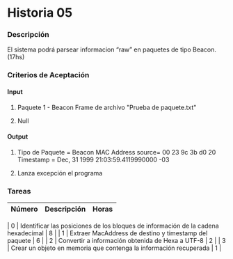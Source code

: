 # Historia 05

### Descripción

El sistema podrá parsear informacion “raw” en paquetes de tipo Beacon. (17hs)


### Criterios de Aceptación

#### Input

1) Paquete 1 - Beacon Frame de archivo "Prueba de paquete.txt" 

2) Null


#### Output

1) Tipo de Paquete = Beacon
   MAC Address source= 00 23 9c 3b d0 20
   Timestamp = Dec, 31 1999 21:03:59.4119990000 -03

2) Lanza excepción el programa

### Tareas

| Número | Descripción | Horas | 
| ------ | ------ | :------: |

| 0 | Identificar las posiciones de los bloques de información de la cadena hexadecimal | 8 |
| 1 | Extraer MacAddress de destino y timestamp del paquete | 6 |
| 2 | Convertir a información obtenida de Hexa a UTF-8 | 2 |
| 3 | Crear un objeto en memoria que contenga la información recuperada | 1 | 
 
